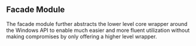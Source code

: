 ## Facade Module

The facade module further abstracts the lower level core wrapper around the Windows API to enable much
easier and more fluent utilization without making compromises by only offering a higher level wrapper.